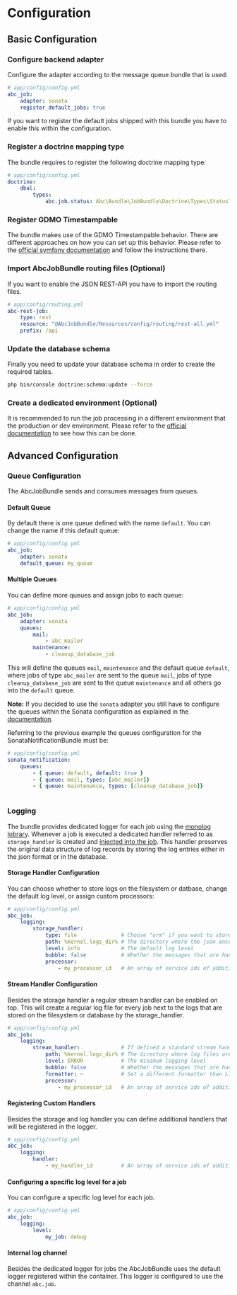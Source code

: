 Configuration
=============

## Basic Configuration

### Configure backend adapter

Configure the adapter according to the message queue bundle that is used:

```yaml
# app/config/config.yml
abc_job:
    adapter: sonata
    register_default_jobs: true
```

If you want to register the default jobs shipped with this bundle you have to enable this within the configuration.

### Register a doctrine mapping type

The bundle requires to register the following doctrine mapping type:

```yaml
# app/config/config.yml
doctrine:
    dbal:
        types:
            abc.job.status: Abc\Bundle\JobBundle\Doctrine\Types\StatusType
```

### Register GDMO Timestampable

The bundle makes use of the GDMO Timestampable behavior. There are different approaches on how you can set up this behavior. Please refer to the [official symfony documentation](http://symfony.com/doc/current/cookbook/doctrine/common_extensions.html) and follow the instructions there.

### Import AbcJobBundle routing files (Optional)

If you want to enable the JSON REST-API you have to import the routing files.

```yaml
# app/config/routing.yml
abc-rest-job:
    type: rest
    resource: "@AbcJobBundle/Resources/config/routing/rest-all.yml"
    prefix: /api
```

### Update the database schema

Finally you need to update your database schema in order to create the required tables.

```bash
php bin/console doctrine:schema:update --force
```

### Create a dedicated environment (Optional)

It is recommended to run the job processing in a different environment that the production or dev environment. Please refer to the [official documentation](http://symfony.com/doc/current/configuration/environments.html) to see how this can be done.

## Advanced Configuration

### Queue Configuration

The AbcJobBundle sends and consumes messages from queues.

#### Default Queue

By default there is one queue defined with the name `default`. You can change the name if this default queue:

```yaml
# app/config/config.yml
abc_job:
    adapter: sonata
    default_queue: my_queue
```

#### Multiple Queues

You can define more queues and assign jobs to each queue:

```yaml
# app/config/config.yml
abc_job:
    adapter: sonata
    queues:
        mail:
            - abc_mailer
        maintenance:
            - cleanup_database_job
```

This will define the queues `mail`, `maintenance` and the default queue `default`, where jobs of type `abc_mailer` are sent to the queue `mail`, jobs of type `cleanup_database_job` are sent to the queue `maintenance` and all others go into the `default` queue.

__Note:__ If you decided to use the `sonata` adapter you still have to configure the queues within the Sonata configuration as explained in the [documentation](https://sonata-project.org/bundles/notification/master/doc/reference/multiple_queues.html).

Referring to the previous example the queues configuration for the SonataNotificationBundle must be:

```yaml
# app/config/config.yml
sonata_notification:
    queues:
        - { queue: default, default: true }
        - { queue: mail, types: [abc_mailer]}
        - { queue: maintenance, types: [cleanup_database_job]}
        
```

### Logging

The bundle provides dedicated logger for each job using the [monolog lobrary](http://symfony.com/doc/current/logging.html). Whenever a job is executed a dedicated handler referred to as `storage_handler` is created and [injected into the job](./logging.md). This handler preserves the original data structure of log records by storing the log entries either in the json format or in the database. 

#### Storage Handler Configuration

You can choose whether to store logs on the filesystem or datbase, change the default log level, or assign custom processors:

```yaml
# app/config/config.yml
abc_job:
    logging:
        storage_handler:
            type: file              # Choose "orm" if you want to store job logs in the database instead of files
            path: %kernel.logs_dir% # The directory where the json encoded logs are stored (ignored if handler is "orm")
            level: info             # The default log level
            bubble: false           # Whether the messages that are handled can bubble up the stack or not
            processor:
                - my_processor_id   # An array of service ids of additional processors to register
```

#### Stream Handler Configuration

Besides the storage handler a regular stream handler can be enabled on top. This will create a regular log file for every job next to the logs that are stored on the filesystem or database by the storage_handler.

```yaml
# app/config/config.yml
abc_job:
    logging:
        stream_handler:             # If defined a standard stream handler will be registered
            path: %kernel.logs_dir% # The directory where log files are stored
            level: ERROR            # The minimum logging level
            bubble: false           # Whether the messages that are handled can bubble up the stack or not
            formatter: ~            # Set a different formatter than LineFormattter
            processor:
                - my_processor_id   # An array of service ids of additional processors to register
```

#### Registering Custom Handlers

Besides the storage and log handler you can define additional handlers that will be registered in the logger.

```yaml
# app/config/config.yml
abc_job:
    logging:
        handler:
            - my_handler_id         # An array of service ids of additional handlers to register
```

#### Configuring a specific log level for a job

You can configure a specific log level for each job.

```yaml
# app/config/config.yml
abc_job:
    logging:
        level:
            my_job: debug
```

#### Internal log channel

Besides the dedicated logger for jobs the AbcJobBundle uses the default logger registered within the container. This logger is configured to use the channel `abc.job`.